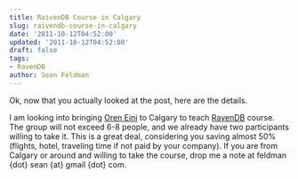 ```yaml
---
title: RaivenDB Course in Calgary
slug: raivendb-course-in-calgary
date: '2011-10-12T04:52:00'
updated: '2011-10-12T04:52:00'
draft: false
tags:
- RavenDB
author: Sean Feldman
---
```



Ok, now that you actually looked at the post, here are the details.

I am looking into bringing [Oren Eini](http://ayende.com) to Calgary to teach [RavenDB](http://ravendb.net/) course. The group will not exceed 6-8 people, and we already have two participants willing to take it. This is a great deal, considering you saving almost 50% (flights, hotel, traveling time if not paid by your company). If you are from Calgary or around and willing to take the course, drop me a note at feldman {dot} sean {at} gmail {dot} com.


